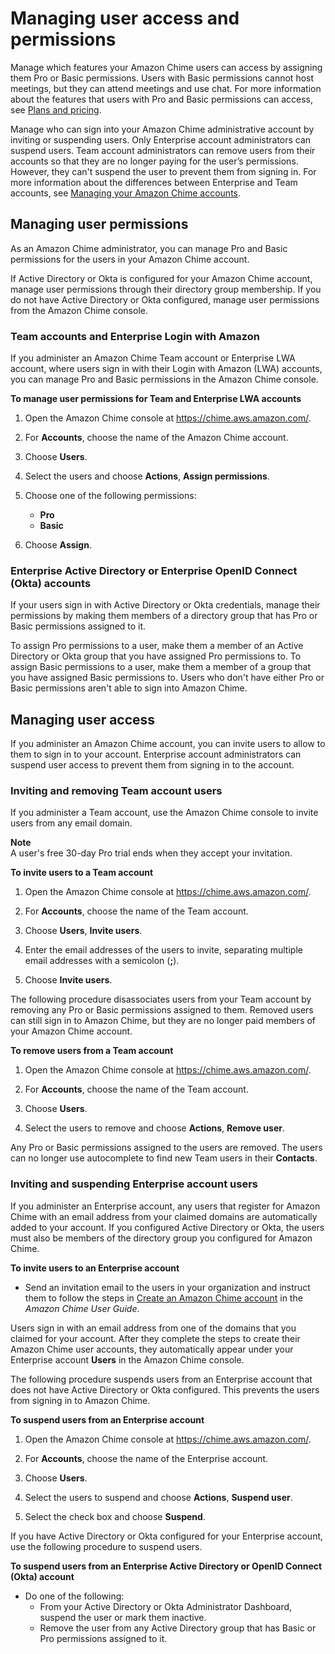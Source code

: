 # Managing user access and permissions<a name="manage-access"></a>

Manage which features your Amazon Chime users can access by assigning them Pro or Basic permissions\. Users with Basic permissions cannot host meetings, but they can attend meetings and use chat\. For more information about the features that users with Pro and Basic permissions can access, see [Plans and pricing](https://aws.amazon.com/chime/pricing)\.

Manage who can sign into your Amazon Chime administrative account by inviting or suspending users\. Only Enterprise account administrators can suspend users\. Team account administrators can remove users from their accounts so that they are no longer paying for the user’s permissions\. However, they can't suspend the user to prevent them from signing in\. For more information about the differences between Enterprise and Team accounts, see [Managing your Amazon Chime accounts](manage-chime-account.md)\.

## Managing user permissions<a name="manage-licenses"></a>

As an Amazon Chime administrator, you can manage Pro and Basic permissions for the users in your Amazon Chime account\.

If Active Directory or Okta is configured for your Amazon Chime account, manage user permissions through their directory group membership\. If you do not have Active Directory or Okta configured, manage user permissions from the Amazon Chime console\.

### Team accounts and Enterprise Login with Amazon<a name="manage-team-lwa-permissions"></a>

If you administer an Amazon Chime Team account or Enterprise LWA account, where users sign in with their Login with Amazon \(LWA\) accounts, you can manage Pro and Basic permissions in the Amazon Chime console\.

**To manage user permissions for Team and Enterprise LWA accounts**

1. Open the Amazon Chime console at [https://chime\.aws\.amazon\.com/](https://chime.aws.amazon.com)\.

1. For **Accounts**, choose the name of the Amazon Chime account\.

1. Choose **Users**\.

1. Select the users and choose **Actions**, **Assign permissions**\.

1. Choose one of the following permissions:
   + **Pro**
   + **Basic**

1. Choose **Assign**\.

### Enterprise Active Directory or Enterprise OpenID Connect \(Okta\) accounts<a name="manage-AD-enterprise-permissions"></a>

If your users sign in with Active Directory or Okta credentials, manage their permissions by making them members of a directory group that has Pro or Basic permissions assigned to it\.

To assign Pro permissions to a user, make them a member of an Active Directory or Okta group that you have assigned Pro permissions to\. To assign Basic permissions to a user, make them a member of a group that you have assigned Basic permissions to\. Users who don't have either Pro or Basic permissions aren't able to sign into Amazon Chime\.

## Managing user access<a name="manage-user-access"></a>

If you administer an Amazon Chime account, you can invite users to allow to them to sign in to your account\. Enterprise account administrators can suspend user access to prevent them from signing in to the account\.

### Inviting and removing Team account users<a name="invite-remove-team-user"></a>

If you administer a Team account, use the Amazon Chime console to invite users from any email domain\.

**Note**  
A user's free 30\-day Pro trial ends when they accept your invitation\.

**To invite users to a Team account**

1. Open the Amazon Chime console at [https://chime\.aws\.amazon\.com/](https://chime.aws.amazon.com)\.

1. For **Accounts**, choose the name of the Team account\.

1. Choose **Users**, **Invite users**\.

1. Enter the email addresses of the users to invite, separating multiple email addresses with a semicolon \(**;**\)\.

1. Choose **Invite users**\.

The following procedure disassociates users from your Team account by removing any Pro or Basic permissions assigned to them\. Removed users can still sign in to Amazon Chime, but they are no longer paid members of your Amazon Chime account\.

**To remove users from a Team account**

1. Open the Amazon Chime console at [https://chime\.aws\.amazon\.com/](https://chime.aws.amazon.com)\.

1. For **Accounts**, choose the name of the Team account\.

1. Choose **Users**\. 

1. Select the users to remove and choose **Actions**, **Remove user**\.

Any Pro or Basic permissions assigned to the users are removed\. The users can no longer use autocomplete to find new Team users in their **Contacts**\.

### Inviting and suspending Enterprise account users<a name="invite-suspend-enterprise-user"></a>

If you administer an Enterprise account, any users that register for Amazon Chime with an email address from your claimed domains are automatically added to your account\. If you configured Active Directory or Okta, the users must also be members of the directory group you configured for Amazon Chime\.

**To invite users to an Enterprise account**
+ Send an invitation email to the users in your organization and instruct them to follow the steps in [Create an Amazon Chime account](https://docs.aws.amazon.com/chime/latest/ug/chime-create-account.html) in the *Amazon Chime User Guide*\.

Users sign in with an email address from one of the domains that you claimed for your account\. After they complete the steps to create their Amazon Chime user accounts, they automatically appear under your Enterprise account **Users** in the Amazon Chime console\.

The following procedure suspends users from an Enterprise account that does not have Active Directory or Okta configured\. This prevents the users from signing in to Amazon Chime\.

**To suspend users from an Enterprise account**

1. Open the Amazon Chime console at [https://chime\.aws\.amazon\.com/](https://chime.aws.amazon.com)\.

1. For **Accounts**, choose the name of the Enterprise account\.

1. Choose **Users**\.

1. Select the users to suspend and choose **Actions**, **Suspend user**\.

1. Select the check box and choose **Suspend**\.

If you have Active Directory or Okta configured for your Enterprise account, use the following procedure to suspend users\.

**To suspend users from an Enterprise Active Directory or OpenID Connect \(Okta\) account**
+ Do one of the following:
  + From your Active Directory or Okta Administrator Dashboard, suspend the user or mark them inactive\.
  + Remove the user from any Active Directory group that has Basic or Pro permissions assigned to it\.